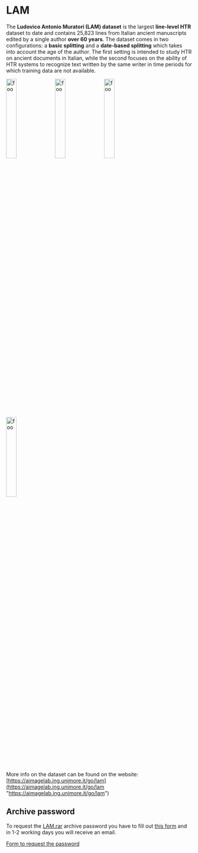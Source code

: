 # LAM
The **Ludovico Antonio Muratori (LAM) dataset** is the largest **line-level HTR** dataset to date and contains 25,823 lines from Italian ancient manuscripts edited by a single author **over 60 years**. The dataset comes in two configurations: a **basic splitting** and a **date-based splitting** which takes into account the age of the author. The first setting is intended to study HTR on ancient documents in Italian, while the second focuses on the ability of HTR systems to recognize text written by the same writer in time periods for which training data are not available.

<div style="width: 100%; margin-bottom: 3em">
  <img src="https://aimagelab.ing.unimore.it/imagelab/uploadedImages/000907.png" alt="foo" title="title" style="width: 23.5%; margin-right: 2%" />
  <img src="https://aimagelab.ing.unimore.it/imagelab/uploadedImages/000906.png" alt="foo" title="title" style="width: 23.5%; margin-right: 2%" />
  <img src="https://aimagelab.ing.unimore.it/imagelab/uploadedImages/000905.png" alt="foo" title="title" style="width: 23.5%; margin-right: 2%" />
  <img src="https://aimagelab.ing.unimore.it/imagelab/uploadedImages/000904.png" alt="foo" title="title" style="width: 23.5%;" />
</div>

More info on the dataset can be found on the website: [https://aimagelab.ing.unimore.it/go/lam](https://aimagelab.ing.unimore.it/go/lam "https://aimagelab.ing.unimore.it/go/lam")

## Archive password
To request the [LAM.rar](https://github.com/aimagelab/LAM/releases/download/dataset/LAM.rar "LAM.rar") archive password you have to fill out [this form](https://forms.gle/NocC3YFNQjRM1sa67 "this form") and in 1-2 working days you will receive an email.

[Form to request the password](https://forms.gle/NocC3YFNQjRM1sa67 "Form to request the password")
